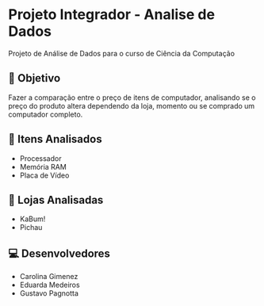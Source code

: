 # Projeto Integrador - Analise de Dados
Projeto de Análise de Dados para o curso de Ciência da Computação 

## 🎯 Objetivo
Fazer a comparação entre o preço de itens de computador, analisando se o preço do produto altera dependendo da loja, momento ou se comprado um computador completo.

## 💾 Itens Analisados
- Processador
- Memória RAM
- Placa de Vídeo

## 🏬 Lojas Analisadas
- KaBum!
- Pichau

## 💻 Desenvolvedores
- Carolina Gimenez
- Eduarda Medeiros
- Gustavo Pagnotta
